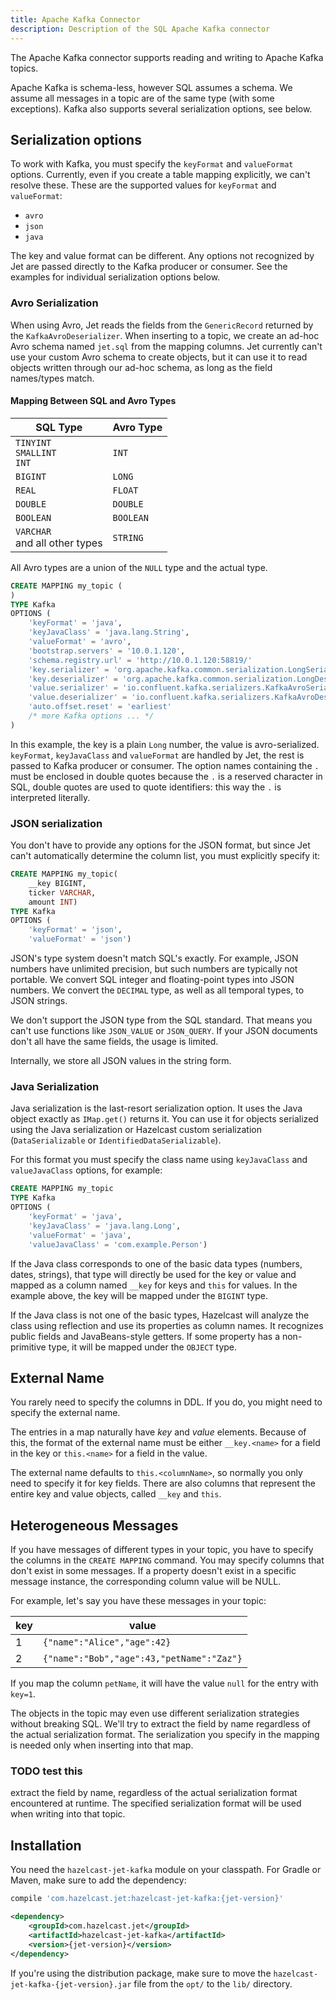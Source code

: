 ```yaml
---
title: Apache Kafka Connector
description: Description of the SQL Apache Kafka connector
---
```


The Apache Kafka connector supports reading and writing to Apache Kafka
topics.

Apache Kafka is schema-less, however SQL assumes a schema. We assume all
messages in a topic are of the same type (with some exceptions). Kafka
also supports several serialization options, see below.

## Serialization options

To work with Kafka, you must specify the `keyFormat` and `valueFormat`
options. Currently, even if you create a table mapping explicitly, we
can't resolve these. These are the supported values for `keyFormat` and
`valueFormat`:

* `avro`
* `json`
* `java`

The key and value format can be different. Any options not recognized by
Jet are passed directly to the Kafka producer or consumer. See the
examples for individual serialization options below.

### Avro Serialization

When using Avro, Jet reads the fields from the `GenericRecord` returned
by the `KafkaAvroDeserializer`. When inserting to a topic, we create an
ad-hoc Avro schema named `jet.sql` from the mapping columns. Jet
currently can't use your custom Avro schema to create objects, but it
can use it to read objects written through our ad-hoc schema, as long as
the field names/types match.

#### Mapping Between SQL and Avro Types

| SQL Type | Avro Type |
| - | - |
| `TINYINT`<br/>`SMALLINT`<br/>`INT` | `INT` |
| `BIGINT` | `LONG` |
| `REAL` | `FLOAT` |
| `DOUBLE` | `DOUBLE` |
| `BOOLEAN` | `BOOLEAN` |
| `VARCHAR`<br/>and all other types | `STRING` |

All Avro types are a union of the `NULL` type and the actual type.

```sql
CREATE MAPPING my_topic (
)
TYPE Kafka
OPTIONS (
    'keyFormat' = 'java',
    'keyJavaClass' = 'java.lang.String',
    'valueFormat' = 'avro',
    'bootstrap.servers' = '10.0.1.120',
    'schema.registry.url' = 'http://10.0.1.120:58819/'
    'key.serializer' = 'org.apache.kafka.common.serialization.LongSerializer',
    'key.deserializer' = 'org.apache.kafka.common.serialization.LongDeserializer',
    'value.serializer' = 'io.confluent.kafka.serializers.KafkaAvroSerializer',
    'value.deserializer' = 'io.confluent.kafka.serializers.KafkaAvroDeserializer',
    'auto.offset.reset' = 'earliest'
    /* more Kafka options ... */
)
```

In this example, the key is a plain `Long` number, the value is
avro-serialized. `keyFormat`, `keyJavaClass` and `valueFormat` are
handled by Jet, the rest is passed to Kafka producer or consumer. The
option names containing the `.` must be enclosed in double quotes
because the `.` is a reserved character in SQL, double quotes are used
to quote identifiers: this way the `.` is interpreted literally.

### JSON serialization

You don't have to provide any options for the JSON format, but since
Jet can't automatically determine the column list, you must explicitly
specify it:

```sql
CREATE MAPPING my_topic(
    __key BIGINT,
    ticker VARCHAR,
    amount INT)
TYPE Kafka
OPTIONS (
    'keyFormat' = 'json',
    'valueFormat' = 'json')
```

JSON's type system doesn't match SQL's exactly. For example, JSON
numbers have unlimited precision, but such numbers are typically not
portable. We convert SQL integer and floating-point types into JSON
numbers. We convert the `DECIMAL` type, as well as all temporal types,
to JSON strings.

We don't support the JSON type from the SQL standard. That means you
can't use functions like `JSON_VALUE` or `JSON_QUERY`. If your JSON
documents don't all have the same fields, the usage is limited.

Internally, we store all JSON values in the string form.

### Java Serialization

Java serialization is the last-resort serialization option. It uses the
Java object exactly as `IMap.get()` returns it. You can use it for
objects serialized using the Java serialization or Hazelcast custom
serialization (`DataSerializable` or `IdentifiedDataSerializable`).

For this format you must specify the class name using `keyJavaClass` and
`valueJavaClass` options, for example:

```sql
CREATE MAPPING my_topic
TYPE Kafka
OPTIONS (
    'keyFormat' = 'java',
    'keyJavaClass' = 'java.lang.Long',
    'valueFormat' = 'java',
    'valueJavaClass' = 'com.example.Person')
```

If the Java class corresponds to one of the basic data types (numbers,
dates, strings), that type will directly be used for the key or value
and mapped as a column named `__key` for keys and `this` for values. In
the example above, the key will be mapped under the `BIGINT` type.

If the Java class is not one of the basic types, Hazelcast will analyze
the class using reflection and use its properties as column names. It
recognizes public fields and JavaBeans-style getters. If some property
has a non-primitive type, it will be mapped under the `OBJECT` type.

## External Name

You rarely need to specify the columns in DDL. If you do, you might need
to specify the external name.

The entries in a map naturally have _key_ and _value_ elements. Because
of this, the format of the external name must be either `__key.<name>`
for a field in the key or `this.<name>` for a field in the value.

The external name defaults to `this.<columnName>`, so normally you only
need to specify it for key fields. There are also columns that represent
the entire key and value objects, called `__key` and `this`.

## Heterogeneous Messages

If you have messages of different types in your topic, you have to
specify the columns in the `CREATE MAPPING` command. You may specify
columns that don't exist in some messages. If a property doesn't exist
in a specific message instance, the corresponding column value will be
NULL.

For example, let's say you have these messages in your topic:

|key|value|
|-|-|
|1|`{"name":"Alice","age":42}`|
|2|`{"name":"Bob","age":43,"petName":"Zaz"}`|

If you map the column `petName`, it will have the value `null` for the
entry with `key=1`.

The objects in the topic may even use different serialization strategies
without breaking SQL. We'll try to extract the field by name regardless
of the actual serialization format. The serialization you specify in the
mapping is needed only when inserting into that map.

### TODO test this

extract the field by name, regardless of the actual serialization format
encountered at runtime. The specified serialization format will be used
when writing into that topic.

## Installation

You need the `hazelcast-jet-kafka` module on your classpath. For
Gradle or Maven, make sure to add the dependency:

<!--DOCUSAURUS_CODE_TABS-->

<!--Gradle-->

```groovy
compile 'com.hazelcast.jet:hazelcast-jet-kafka:{jet-version}'
```

<!--Maven-->

```xml
<dependency>
    <groupId>com.hazelcast.jet</groupId>
    <artifactId>hazelcast-jet-kafka</artifactId>
    <version>{jet-version}</version>
</dependency>
```

<!--END_DOCUSAURUS_CODE_TABS-->

If you're using the distribution package, make sure to move the
`hazelcast-jet-kafka-{jet-version}.jar` file from the `opt/` to the
`lib/` directory.
